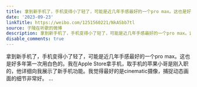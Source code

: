 ```yaml
---
title: 拿到新手机了，手机变得小了轻了，可能是近几年手感最好的一个pro max。这也是好多年第一次用白色的。我在Apple Store拿手机，取手机的苹果小哥是刚入职的，他详...
date: '2023-09-23'
linkTitle: https://weibo.com/1251560221/NkASbb7tl
source: 子陵在听歌的微博
description: 拿到新手机了，手机变得小了轻了，可能是近几年手感最好的一个pro max。这也是好多年第一次用白色的。我在Apple Store拿手机，取手机的苹果小哥是刚入职的，他详细向我展示了新手机功能。我觉得最好的是cinematic摄像，捕捉动态画面的细节非常好。  ...
disable_comments: true
---
```

拿到新手机了，手机变得小了轻了，可能是近几年手感最好的一个pro max。这也是好多年第一次用白色的。我在Apple Store拿手机，取手机的苹果小哥是刚入职的，他详细向我展示了新手机功能。我觉得最好的是cinematic摄像，捕捉动态画面的细节非常好。  ...